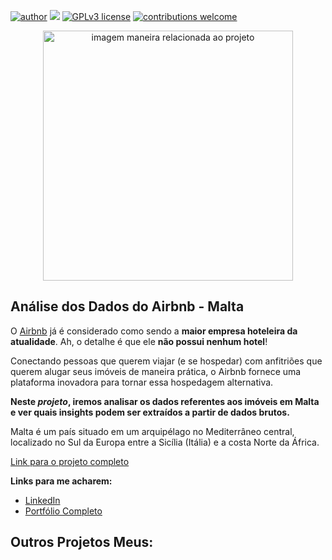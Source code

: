 [![author](https://img.shields.io/badge/author-fvillasb-red.svg)](https://www.linkedin.com/in/felipevillasboas) [![](https://img.shields.io/badge/python-3.7+-blue.svg)](https://www.python.org/downloads/release/python-365/) [![GPLv3 license](https://img.shields.io/badge/License-GPLv3-blue.svg)](http://perso.crans.org/besson/LICENSE.html) [![contributions welcome](https://img.shields.io/badge/contributions-welcome-brightgreen.svg?style=flat)](https://github.com/fvillasb/portfolio/issues)

<p align="center">
  <img src="https://images.unsplash.com/photo-1488229297570-58520851e868?ixlib=rb-4.0.3&ixid=MnwxMjA3fDB8MHxwaG90by1wYWdlfHx8fGVufDB8fHx8&auto=format&fit=crop&w=2069&q=80" alt="imagem maneira relacionada ao projeto"height=400px >
</p>

## Análise dos Dados do Airbnb - Malta

O [Airbnb](https://www.airbnb.com.br/) já é considerado como sendo a **maior empresa hoteleira da atualidade**. Ah, o detalhe é que ele **não possui nenhum hotel**!

Conectando pessoas que querem viajar (e se hospedar) com anfitriões que querem alugar seus imóveis de maneira prática, o Airbnb fornece uma plataforma inovadora para tornar essa hospedagem alternativa.

**Neste *projeto*, iremos analisar os dados referentes aos imóveis em Malta e ver quais insights podem ser extraídos a partir de dados brutos.**

Malta é um país situado em um arquipélago no Mediterrâneo central, localizado no Sul da Europa entre a Sicília (Itália) e a costa Norte da África.

[Link para o projeto completo](https://github.com/fvillasb/analise-airbnb/blob/main/Analisando_os_Dados_do_Airbnb.ipynb)



**Links para me acharem:**
* [LinkedIn](https://www.linkedin.com/in/felipevillasboas/)
* [Portfólio Completo](https://github.com/fvillasb/portfolio)



## Outros Projetos Meus:
